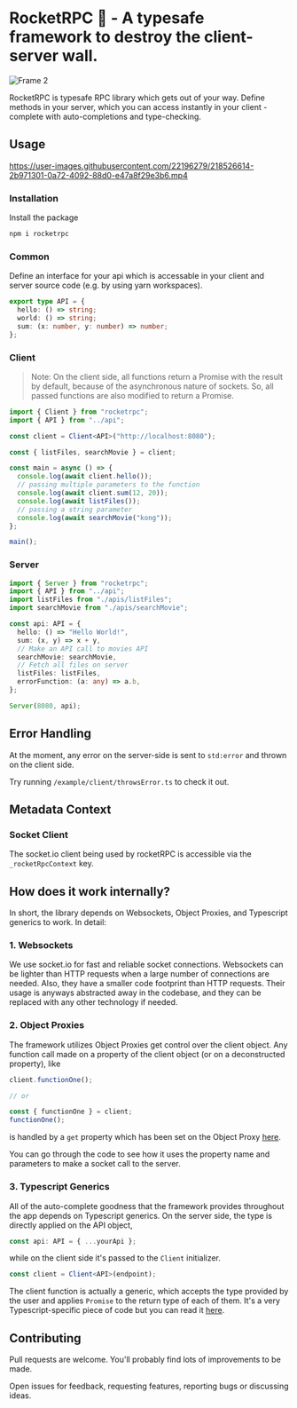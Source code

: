 # RocketRPC 🚀 - A typesafe framework to destroy the client-server wall.

![Frame 2](https://user-images.githubusercontent.com/22196279/119225442-6f446400-bb21-11eb-8e63-ae8e62d6dcc9.png)

RocketRPC is typesafe RPC library which gets out of your way. Define methods in your server, which you can access instantly in your client - complete with auto-completions and type-checking.

## Usage



https://user-images.githubusercontent.com/22196279/218526614-2b971301-0a72-4092-88d0-e47a8f29e3b6.mp4



### Installation

Install the package

```sh
npm i rocketrpc
```

### Common

Define an interface for your api which is accessable in your client and server source code (e.g. by using yarn workspaces).

```ts
export type API = {
  hello: () => string;
  world: () => string;
  sum: (x: number, y: number) => number;
};
```

### Client

> Note: On the client side, all functions return a Promise with the result by default, because of the asynchronous nature of sockets. So, all passed functions are also modified to return a Promise.

```ts
import { Client } from "rocketrpc";
import { API } from "../api";

const client = Client<API>("http://localhost:8080");

const { listFiles, searchMovie } = client;

const main = async () => {
  console.log(await client.hello());
  // passing multiple parameters to the function
  console.log(await client.sum(12, 20));
  console.log(await listFiles());
  // passing a string parameter
  console.log(await searchMovie("kong"));
};

main();
```

### Server

```ts
import { Server } from "rocketrpc";
import { API } from "../api";
import listFiles from "./apis/listFiles";
import searchMovie from "./apis/searchMovie";

const api: API = {
  hello: () => "Hello World!",
  sum: (x, y) => x + y,
  // Make an API call to movies API
  searchMovie: searchMovie,
  // Fetch all files on server
  listFiles: listFiles,
  errorFunction: (a: any) => a.b,
};

Server(8080, api);
```

## Error Handling

At the moment, any error on the server-side is sent to `std:error` and thrown on the client side.

Try running `/example/client/throwsError.ts` to check it out.

## Metadata Context

### Socket Client

The socket.io client being used by rocketRPC is accessible via the `_rocketRpcContext` key.

## How does it work internally?

In short, the library depends on Websockets, Object Proxies, and Typescript generics to work. In detail:

### 1. Websockets

We use socket.io for fast and reliable socket connections. Websockets can be lighter than HTTP requests when a large number of connections are needed. Also, they have a smaller code footprint than HTTP requests. Their usage is anyways abstracted away in the codebase, and they can be replaced with any other technology if needed.

### 2. Object Proxies

The framework utilizes Object Proxies get control over the client object. Any function call made on a property of the client object (or on a deconstructed property), like

```ts
client.functionOne();

// or

const { functionOne } = client;
functionOne();
```

is handled by a `get` property which has been set on the Object Proxy [here](https://github.com/akash-joshi/functions-without-borders/blob/45ed7558845b6dbf03fc368b96ca175262956051/src/client/index.ts#L33).

You can go through the code to see how it uses the property name and parameters to make a socket call to the server.

### 3. Typescript Generics

All of the auto-complete goodness that the framework provides throughout the app depends on Typescript generics. On the server side, the type is directly applied on the API object,

```ts
const api: API = { ...yourApi };
```

while on the client side it's passed to the `Client` initializer.

```ts
const client = Client<API>(endpoint);
```

The client function is actually a generic, which accepts the type provided by the user and applies `Promise` to the return type of each of them. It's a very Typescript-specific piece of code but you can read it [here](https://github.com/akash-joshi/functions-without-borders/blob/01553873cd1a1f1acc66270c5521a74b58680be0/src/client/index.ts#L3).

## Contributing

Pull requests are welcome. You'll probably find lots of improvements to be made.

Open issues for feedback, requesting features, reporting bugs or discussing ideas.

